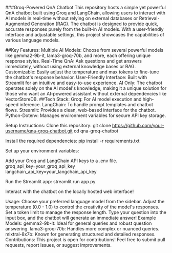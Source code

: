 ###Groq-Powered QnA Chatbot
This repository hosts a simple yet powerful QnA chatbot built using Groq and LangChain, allowing users to interact with AI models in real-time without relying on external databases or Retrieval-Augmented Generation (RAG). The chatbot is designed to provide quick, accurate responses purely from the built-in AI models. With a user-friendly interface and adjustable settings, this project showcases the capabilities of various language models.

##Key Features:
Multiple AI Models: Choose from several powerful models like gemma2-9b-it, lama3-groq-70b, and more, each offering unique response styles.
Real-Time QnA: Ask questions and get answers immediately, without using external knowledge bases or RAG.
Customizable: Easily adjust the temperature and max tokens to fine-tune the chatbot's response behavior.
User-Friendly Interface: Built with Streamlit for an intuitive and easy-to-use experience.
AI Only: The chatbot operates solely on the AI model's knowledge, making it a unique solution for those who want an AI-powered assistant without external dependencies like VectorStoreDB.
##Tech Stack:
Groq: For AI model execution and high-speed inference.
LangChain: To handle prompt templates and chatbot flows.
Streamlit: Provides a clean, web-based interface for the chatbot.
Python-Dotenv: Manages environment variables for secure API key storage.

Setup Instructions:
Clone this repository:
git clone https://github.com/your-username/qna-groq-chatbot.git
cd qna-groq-chatbot

Install the required dependencies:
pip install -r requirements.txt

Set up your environment variables:

Add your Groq and LangChain API keys to a .env file.
groq_api_key=your_groq_api_key
langchain_api_key=your_langchain_api_key

Run the Streamlit app:
streamlit run app.py

Interact with the chatbot on the locally hosted web interface!

Usage:
Choose your preferred language model from the sidebar.
Adjust the temperature (0.0 - 1.0) to control the creativity of the model's responses.
Set a token limit to manage the response length.
Type your question into the input box, and the chatbot will generate an immediate answer!
Example Models:
gemma2-9b-it: Ideal for general queries and robust question answering.
lama3-groq-70b: Handles more complex or nuanced queries.
mixtral-8x7b: Known for generating structured and detailed responses.
Contributions:
This project is open for contributions! Feel free to submit pull requests, report issues, or suggest improvements.
